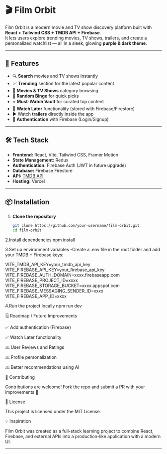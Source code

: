 # 🎬 Film Orbit

Film Orbit is a modern movie and TV show discovery platform built with **React + Tailwind CSS + TMDB API + Firebase**.  
It lets users explore trending movies, TV shows, trailers, and create a personalized watchlist — all in a sleek, glowing **purple & dark theme**.

---

## 🚀 Features

- 🔍 **Search** movies and TV shows instantly  
- 📈 **Trending** section for the latest popular content  
- 🎥 **Movies & TV Shows** category browsing  
- 🎲 **Random Binge** for quick picks  
- ⭐ **Must-Watch Vault** for curated top content  
- 📌 **Watch Later** functionality (stored with Firebase/Firestore)  
- ▶️ Watch **trailers** directly inside the app  
- 🔐 **Authentication** with Firebase (Login/Signup)  

---

## 🛠️ Tech Stack

- **Frontend:** React, Vite, Tailwind CSS, Framer Motion  
- **State Management:** Redux  
- **Authentication:** Firebase Auth (JWT in future upgrade)  
- **Database:** Firebase Firestore  
- **API:** [TMDB API](https://www.themoviedb.org/documentation/api)  
- **Hosting:** Vercel  

---

## 📦 Installation

1. **Clone the repository**
   ```bash
   git clone https://github.com/your-username/film-orbit.git
   cd film-orbit
2.Install dependencies
  npm install

3.Set up environment variables
-Create a .env file in the root folder and add your TMDB + Firebase keys:

VITE_TMDB_API_KEY=your_tmdb_api_key
VITE_FIREBASE_API_KEY=your_firebase_api_key
VITE_FIREBASE_AUTH_DOMAIN=xxxx.firebaseapp.com
VITE_FIREBASE_PROJECT_ID=xxxx
VITE_FIREBASE_STORAGE_BUCKET=xxxx.appspot.com
VITE_FIREBASE_MESSAGING_SENDER_ID=xxxx
VITE_FIREBASE_APP_ID=xxxx

4.Run the project locally
npm run dev


🗓️ Roadmap / Future Improvements

✅ Add authentication (Firebase)

✅ Watch Later functionality

🔜 User Reviews and Ratings

🔜 Profile personalization

🔜 Better recommendations using AI

🤝 Contributing

Contributions are welcome!
Fork the repo and submit a PR with your improvements 🚀

📜 License

This project is licensed under the MIT License.

💡 Inspiration

Film Orbit was created as a full-stack learning project to combine React, Firebase, and external APIs into a production-like application with a modern UI.


---

